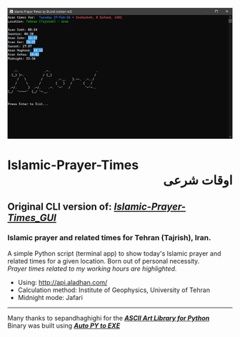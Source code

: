 ![Settings Window](https://github.com/DLord420/Islamic-Prayer-Times/blob/main/Screenshot.png)   

# Islamic-Prayer-Times  <div dir= "rtl">  اوقات شرعی
## Original CLI version of: [**_Islamic-Prayer-Times_GUI_**](https://github.com/DLord420/Islamic-Prayer-Times_GUI)   
### Islamic prayer and related times for Tehran (Tajrish), Iran.

A simple Python script (terminal app) to show today's Islamic prayer and related times for a given location.  Born out of personal necessity.       
_Prayer times related to my working hours are highlighted._    
* Using: http://api.aladhan.com/  
* Calculation method: Institute of Geophysics, University of Tehran     
* Midnight mode: Jafari  
    
-----
Many thanks to sepandhaghighi for the [**_ASCII Art Library for Python_**](https://github.com/sepandhaghighi/art)   
Binary was built using [**_Auto PY to EXE_**](https://github.com/brentvollebregt/auto-py-to-exe)

